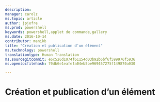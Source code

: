```yaml
---
description: 
manager: carolz
ms.topic: article
author: jpjofre
ms.prod: powershell
keywords: powershell,applet de commande,gallery
ms.date: 2016-10-14
contributor: manikb
title: "Création et publication d’un élément"
ms.technology: powershell
translationtype: Human Translation
ms.sourcegitcommit: e6c526d1074f61154d03b92b6bf6f599976f5936
ms.openlocfilehash: 70db6e1eafefa04eb5be969457275f149870a030

---
```



# Création et publication d’un élément




<!--HONumber=Oct16_HO2-->


